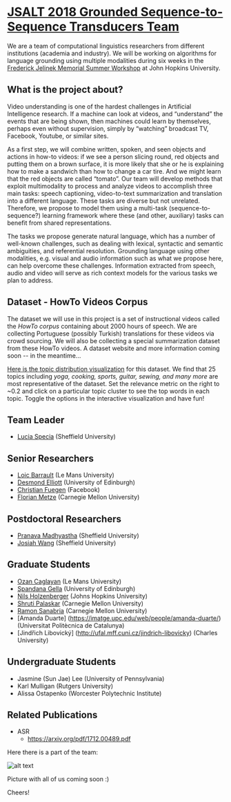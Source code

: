 # [JSALT 2018 Grounded Sequence-to-Sequence Transducers Team](https://srvk.github.io/jsalt-2018-grounded-s2s/)

We are a team of computational linguistics researchers from different institutions (academia and industry). We will be working on algorithms for language grounding using multiple modalities during six weeks in the [Frederick Jelinek Memorial Summer Workshop](https://www.clsp.jhu.edu/workshops/18-workshop/) at John Hopkins University.

## What is the project about?

Video understanding is one of the hardest challenges in Artificial Intelligence research. If a machine can look at videos, and “understand” the events that are being shown, then machines could learn by themselves, perhaps even without supervision, simply by “watching” broadcast TV, Facebook, Youtube, or similar sites.

As a first step, we will combine written, spoken, and seen objects and actions in how-to videos: if we see a person slicing round, red objects and putting them on a brown surface, it is more likely that she or he is explaining how to make a sandwich than how to change a car tire. And we might learn that the red objects are called “tomato”. Our team will develop methods that exploit multimodality to process and analyze videos to accomplish three main tasks: speech captioning, video-to-text summarization and translation into a different language. These tasks are diverse but not unrelated. Therefore, we propose to model them using a multi-task (sequence-to-sequence?) learning framework where these (and other, auxiliary) tasks can benefit from shared representations.

The tasks we propose generate natural language, which has a number of well-known challenges, such as dealing with lexical, syntactic and semantic ambiguities, and referential resolution. Grounding language using other modalities, e.g. visual and audio information such as what we propose here, can help overcome these challenges. Information extracted from speech, audio and video will serve as rich context models for the various tasks we plan to address.

## Dataset - HowTo Videos Corpus
The dataset we will use in this project is a set of instructional videos called the _HowTo corpus_ containing about 2000 hours of speech. We are collecting Portuguese (possibly Turkish) translations for these videos via crowd sourcing. We will also be collecting a special summarization dataset from these HowTo videos. A dataset website and more information coming soon -- in the meantime...

[Here is the topic distribution visualization](http://speechkitchen.org:5888) for this dataset. We find that 25 topics including *yoga, cooking, sports, guitar, sewing, and many more* are most representative of the dataset. Set the relevance metric on the right to ~0.2 and click on a particular topic cluster to see the top words in each topic. Toggle the options in the interactive visualization and have fun!

## Team Leader
- [Lucia Specia](http://staffwww.dcs.shef.ac.uk/people/L.Specia/) (Sheffield University)

## Senior Researchers
- [Loic Barrault](http://www-lium.univ-lemans.fr/~barrault/) (Le Mans University)
- [Desmond Elliott](http://homepages.inf.ed.ac.uk/delliot/) (University of Edinburgh)
- [Christian Fuegen](https://research.fb.com/people/fuegen-christian/) (Facebook)
- [Florian Metze](http://www.cs.cmu.edu/~fmetze/interACT/Home.html) (Carnegie Mellon University)

## Postdoctoral Researchers
- [Pranava Madhyastha](http://staffwww.dcs.shef.ac.uk/people/P.Madhyastha/index.html) (Sheffield University)
- [Josiah Wang](http://josiahwang.com/) (Sheffield University)

## Graduate Students
- [Ozan Caglayan](http://www-lium.univ-lemans.fr/~caglayan/) (Le Mans University)
- [Spandana Gella](http://spandanagella.com/) (University of Edinburgh)
- [Nils Holzenberger](http://www.cs.jhu.edu/~nholzen1/) (Johns Hopkins University)
- [Shruti Palaskar](https://github.com/shrutijpalaskar) (Carnegie Mellon University)
- [Ramon Sanabria](http://www.cs.cmu.edu/~ramons/) (Carnegie Mellon University)
- [Amanda Duarte] (https://imatge.upc.edu/web/people/amanda-duarte/) (Universitat Politècnica de Catalunya)
- [Jindřich Libovický] (http://ufal.mff.cuni.cz/jindrich-libovicky) (Charles University)

## Undergraduate Students
- Jasmine (Sun Jae) Lee  (University of Pennsylvania)
- Karl Mulligan  (Rutgers University)
- Alissa Ostapenko (Worcester Polytechnic Institute)


## Related Publications

- ASR
  - https://arxiv.org/pdf/1712.00489.pdf
  


Here there is a part of the team:



![alt text](https://raw.githubusercontent.com/srvk/jsalt-2018-grounded-s2s/master/20180309_141446.jpg)



Picture with all of us coming soon :)

Cheers!


